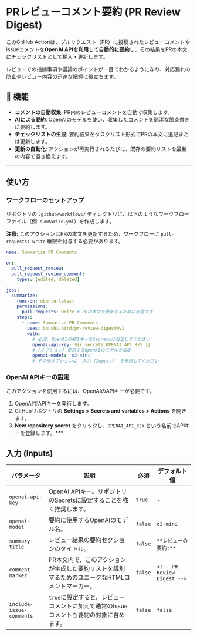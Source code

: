 # PRレビューコメント要約 (PR Review Digest)

このGitHub Actionは、プルリクエスト（PR）に投稿されたレビューコメントやIssueコメントを**OpenAI APIを利用して自動的に要約**し、その結果をPRの本文にチェックリストとして挿入・更新します。

レビューでの指摘事項や議論のポイントが一目でわかるようになり、対応漏れの防止やレビュー内容の迅速な把握に役立ちます。



## 📝 機能

* **コメントの自動収集**: PR内のレビューコメントを自動で収集します。
* **AIによる要約**: OpenAIのモデルを使い、収集したコメントを簡潔な箇条書きに要約します。
* **チェックリストの生成**: 要約結果をタスクリスト形式でPRの本文に追記または更新します。
* **更新の自動化**: アクションが再実行されるたびに、既存の要約リストを最新の内容で置き換えます。

***

## 使い方

### ワークフローのセットアップ

リポジトリの `.github/workflows/` ディレクトリに、以下のようなワークフローファイル（例: `summarize.yml`）を作成します。

**注意:** このアクションはPRの本文を更新するため、ワークフローに `pull-requests: write` 権限を付与する必要があります。

```yaml
name: Summarize PR Comments

on:
  pull_request_review:
  pull_request_review_comment:
    types: [edited, deleted]

jobs:
  summarize:
    runs-on: ubuntu-latest
    permissions:
      pull-requests: write # PRの本文を更新するために必要です
    steps:
      - name: Summarize PR Comments
        uses: boushi-bird/pr-review-digest@v1
        with:
          # 必須: OpenAIのAPIキーをSecretsに設定してください
          openai-api-key: ${{ secrets.OPENAI_API_KEY }}
          # (オプション) 使用するOpenAIのモデルを指定
          openai-model: 'o3-mini'
          # その他オプションは `入力 (Inputs)` を参照してください
```

### OpenAI APIキーの設定

このアクションを使用するには、OpenAIのAPIキーが必要です。
1.  OpenAIでAPIキーを発行します。
2.  GitHubリポジトリの **Settings > Secrets and variables > Actions** を開きます。
3.  **New repository secret** をクリックし、`OPENAI_API_KEY` という名前でAPIキーを登録します。***

## 入力 (Inputs)

| パラメータ                 | 説明                                                                            | 必須    | デフォルト値                   |
| ------------------------ | ------------------------------------------------------------------------------ | ------- | ---------------------------- |
| `openai-api-key`         | OpenAI APIキー。リポジトリのSecretsに設定することを強く推奨します。                     | `true`  | -                           |
| `openai-model`           | 要約に使用するOpenAIのモデル名。                                                    | `false` | `o3-mini`                   |
| `summary-title`          | レビュー結果の要約セクションのタイトル。                                               | `false` | `**レビューの要約:**`         |
| `comment-marker`         | PR本文内で、このアクションが生成した要約リストを識別するためのユニークなHTMLコメントマーカー。 | `false` | `<!-- PR Review Digest -->` |
| `include-issue-comments` | `true`に設定すると、レビューコメントに加えて通常のIssueコメントも要約の対象に含めます。      | `false` | `false`                     |
